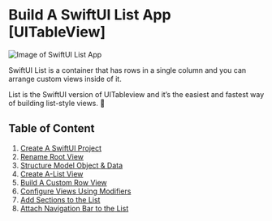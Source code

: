 # Build A SwiftUI List App [UITableView]

![Image of SwiftUI List App](https://softauthor.com/wp-content/uploads/2020/03/Build-A-SwiftUI-List-App-UITableView-1.jpg)

SwiftUI List is a container that has rows in a single column and you can arrange custom views inside of it.

List is the SwiftUI version of UITableview and it’s the easiest and fastest way of building list-style views. 🚀

## Table of Content

1. [Create A SwiftUI Project](https://softauthor.com/swiftui-list-section-row#swiftui-create-an-xcode-project)
2. [Rename Root View](https://softauthor.com/swiftui-list-section-row#swiftui-create-an-xcode-project)
3. [Structure Model Object & Data](https://softauthor.com/swiftui-list-section-row#swiftui-list-structure-model)
4. [Create A-List View](https://softauthor.com/swiftui-list-section-row#swiftui-create-a-list)
5. [Build A Custom Row View](https://softauthor.com/swiftui-list-section-row#swiftui-list-custom-row-view)
6. [Configure Views Using Modifiers](https://softauthor.com/swiftui-list-section-row#swiftui-list-modifiers)
7. [Add Sections to the List](https://softauthor.com/swiftui-list-section-row#swiftui-list-sections)
8. [Attach Navigation Bar to the List](https://softauthor.com/swiftui-list-section-row#swiftui-list-navigation-bar)
